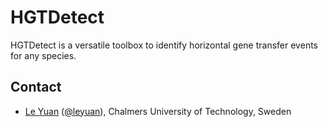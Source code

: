 # HGTDetect
HGTDetect is a versatile toolbox to identify horizontal gene transfer events for any species.

## Contact
* [Le Yuan](https://www.chalmers.se/en/Staff/Pages/leyu.aspx) ([@leyuan](https://github.com/le-yuan)), Chalmers University of Technology, Sweden


